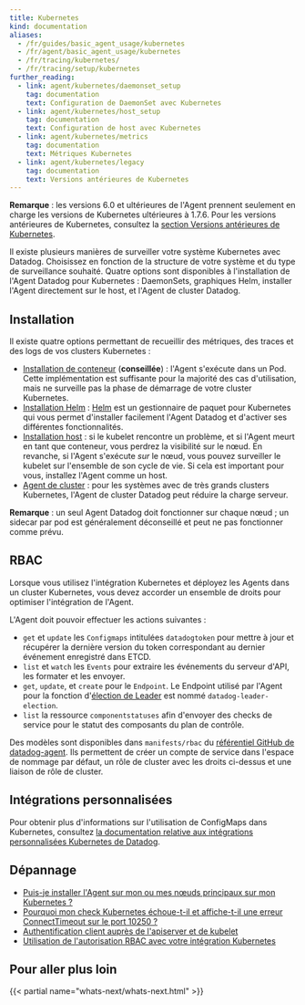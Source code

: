 ```yaml
---
title: Kubernetes
kind: documentation
aliases:
  - /fr/guides/basic_agent_usage/kubernetes
  - /fr/agent/basic_agent_usage/kubernetes
  - /fr/tracing/kubernetes/
  - /fr/tracing/setup/kubernetes
further_reading:
  - link: agent/kubernetes/daemonset_setup
    tag: documentation
    text: Configuration de DaemonSet avec Kubernetes
  - link: agent/kubernetes/host_setup
    tag: documentation
    text: Configuration de host avec Kubernetes
  - link: agent/kubernetes/metrics
    tag: documentation
    text: Métriques Kubernetes
  - link: agent/kubernetes/legacy
    tag: documentation
    text: Versions antérieures de Kubernetes
---
```

**Remarque** : les versions 6.0 et ultérieures de l'Agent prennent seulement en charge les versions de Kubernetes ultérieures à 1.7.6. Pour les versions antérieures de Kubernetes, consultez la [section Versions antérieures de Kubernetes][1].

Il existe plusieurs manières de surveiller votre système Kubernetes avec Datadog. Choisissez en fonction de la structure de votre système et du type de surveillance souhaité. Quatre options sont disponibles à l'installation de l'Agent Datadog pour Kubernetes : DaemonSets, graphiques Helm, installer l'Agent directement sur le host, et l'Agent de cluster Datadog.

## Installation

Il existe quatre options permettant de recueillir des métriques, des traces et des logs de vos clusters Kubernetes :

* [Installation de conteneur][2] (**conseillée**) : l'Agent s'exécute dans un Pod. Cette implémentation est suffisante pour la majorité des cas d'utilisation, mais ne surveille pas la phase de démarrage de votre cluster Kubernetes.
* [Installation Helm][3] : [Helm][4] est un gestionnaire de paquet pour Kubernetes qui vous permet d'installer facilement l'Agent Datadog et d'activer ses différentes fonctionnalités.
* [Installation host][5] : si le kubelet rencontre un problème, et si l'Agent meurt en tant que conteneur, vous perdrez la visibilité sur le nœud. En revanche, si l'Agent s'exécute *sur* le nœud, vous pouvez surveiller le kubelet sur l'ensemble de son cycle de vie. Si cela est important pour vous, installez l'Agent comme un host.
* [Agent de cluster][6] : pour les systèmes avec de très grands clusters Kubernetes, l'Agent de cluster Datadog peut réduire la charge serveur.

**Remarque** : un seul Agent Datadog doit fonctionner sur chaque nœud ; un sidecar par pod est généralement déconseillé et peut ne pas fonctionner comme prévu.

## RBAC

Lorsque vous utilisez l'intégration Kubernetes et déployez les Agents dans un cluster Kubernetes, vous devez accorder un ensemble de droits pour optimiser l'intégration de l'Agent.

L'Agent doit pouvoir effectuer les actions suivantes :

- `get` et `update` les `Configmaps` intitulées `datadogtoken` pour mettre à jour et récupérer la dernière version du token correspondant au dernier événement enregistré dans ETCD.
- `list` et `watch` les `Events` pour extraire les événements du serveur d'API, les formater et les envoyer.
- `get`, `update`, et `create` pour le `Endpoint`. Le Endpoint utilisé par l'Agent pour la fonction d'[élection de Leader][7] est nommé `datadog-leader-election`.
- `list` la ressource `componentstatuses` afin d'envoyer des checks de service pour le statut des composants du plan de contrôle.

Des modèles sont disponibles dans `manifests/rbac` du [référentiel GitHub de datadog-agent][8]. Ils permettent de créer un compte de service dans l'espace de nommage par défaut, un rôle de cluster avec les droits ci-dessus et une liaison de rôle de cluster.

## Intégrations personnalisées

Pour obtenir plus d'informations sur l'utilisation de ConfigMaps dans Kubernetes, consultez [la documentation relative aux intégrations personnalisées Kubernetes de Datadog][9].

## Dépannage

* [Puis-je installer l'Agent sur mon ou mes nœuds principaux sur mon Kubernetes ?][10]
* [Pourquoi mon check Kubernetes échoue-t-il et affiche-t-il une erreur ConnectTimeout sur le port 10250 ?][11]
* [Authentification client auprès de l'apiserver et de kubelet][12]
* [Utilisation de l'autorisation RBAC avec votre intégration Kubernetes][13]

## Pour aller plus loin

{{< partial name="whats-next/whats-next.html" >}}

[1]: /fr/agent/kubernetes/legacy
[2]: /fr/agent/kubernetes/daemonset_setup
[3]: /fr/agent/kubernetes/helm
[4]: https://helm.sh
[5]: /fr/agent/kubernetes/host_setup
[6]: /fr/agent/kubernetes/cluster
[7]: /fr/agent/kubernetes/event_collection#leader-election
[8]: https://github.com/DataDog/datadog-agent/tree/0bef169d4e80e838ec6b303f5ad1da716b424b0f/Dockerfiles/manifests/rbac
[9]: /fr/agent/kubernetes/integrations
[10]: /fr/integrations/faq/can-i-install-the-agent-on-my-kubernetes-master-node-s
[11]: /fr/integrations/faq/why-is-the-kubernetes-check-failing-with-a-connecttimeout-error-to-port-10250
[12]: /fr/integrations/faq/client-authentication-against-the-apiserver-and-kubelet
[13]: /fr/integrations/faq/using-rbac-permission-with-your-kubernetes-integration